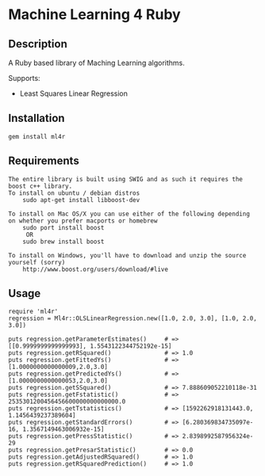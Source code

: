 # Machine Learning 4 Ruby #

## Description ##

A Ruby based library of Maching Learning algorithms.

Supports:

* Least Squares Linear Regression

## Installation ##
    gem install ml4r

## Requirements ##
    The entire library is built using SWIG and as such it requires the boost c++ library.
    To install on ubuntu / debian distros
        sudo apt-get install libboost-dev

    To install on Mac OS/X you can use either of the following depending on whether you prefer macports or homebrew
        sudo port install boost
         OR
        sudo brew install boost

    To install on Windows, you'll have to download and unzip the source yourself (sorry)
        http://www.boost.org/users/download/#live

## Usage ##
    
    require 'ml4r'
    regression = Ml4r::OLSLinearRegression.new([1.0, 2.0, 3.0], [1.0, 2.0, 3.0])

    puts regression.getParameterEstimates()     # => [[0.9999999999999993], 1.5543122344752192e-15]
    puts regression.getRSquared()               # => 1.0
    puts regression.getFittedYs()               # => [1.0000000000000009,2.0,3.0]
    puts regression.getPredictedYs()            # => [1.0000000000000053,2.0,3.0]
    puts regression.getSSquared()               # => 7.888609052210118e-31
    puts regression.getFstatistic()             # => 2535301200456456600000000000000.0
    puts regression.getTstatistics()            # => [1592262918131443.0, 1.1456439237389604]
    puts regression.getStandardErrors()         # => [6.280369834735097e-16, 1.3567149463006932e-15]
    puts regression.getPressStatistic()         # => 2.8398992587956324e-29
    puts regression.getPresarStatistic()        # => 0.0
    puts regression.getAdjustedRSquared()       # => 1.0
    puts regression.getRSquaredPrediction()     # => 1.0